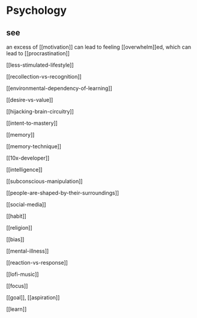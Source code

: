 # Psychology

## see

an excess of [[motivation]] can lead to feeling [[overwhelm]]ed, which can lead to [[procrastination]]

[[less-stimulated-lifestyle]]

[[recollection-vs-recognition]]

[[environmental-dependency-of-learning]]

[[desire-vs-value]]

[[hijacking-brain-circuitry]]

[[intent-to-mastery]]

[[memory]]

[[memory-technique]]

[[10x-developer]]

[[intelligence]]

[[subconscious-manipulation]]

[[people-are-shaped-by-their-surroundings]]

[[social-media]]

[[habit]]

[[religion]]

[[bias]]

[[mental-illness]]

[[reaction-vs-response]]

[[lofi-music]]

[[focus]]

[[goal]], [[aspiration]]

[[learn]]
